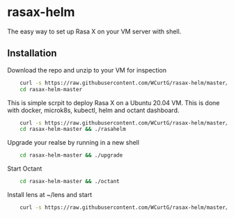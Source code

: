 # rasax-helm

The easy way to set up Rasa X on your VM server with shell.

## Installation

Download the repo and unzip to your VM for inspection

```bash
    curl -s https://raw.githubusercontent.com/WCurtG/rasax-helm/master/download | sudo bash
    cd rasax-helm-master
```

This is simple scrpit to deploy Rasa X on a Ubuntu 20.04 VM. This is done with docker, microk8s, kubectl, helm and octant dashboard.

```bash
    curl -s https://raw.githubusercontent.com/WCurtG/rasax-helm/master/download | sudo bash
    cd rasax-helm-master && ./rasahelm
```

Upgrade your realse by running in a new shell

```bash
    cd rasax-helm-master && ./upgrade
```

Start Octant

```bash
    cd rasax-helm-master && ./octant
```

Install lens at ~/lens and start

```bash
    curl -s https://raw.githubusercontent.com/WCurtG/rasax-helm/master/lens | sudo bash
```
